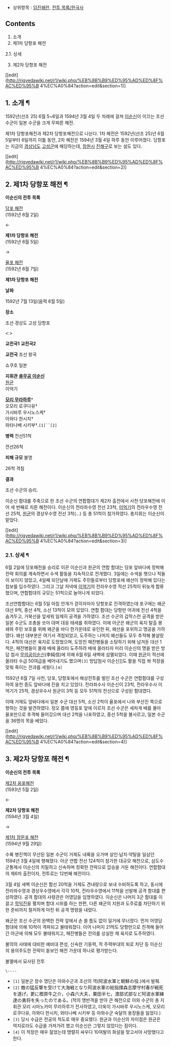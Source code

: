   * 상위항목 : [임진왜란](%EC%9E%84%EC%A7%84%EC%99%9C%EB%9E%80.md), [전투 목록/한국사](%EC%A0%84%ED%88%AC%20%EB%AA%A9%EB%A1%9D/%ED%95%9C%EA%B5%AD%EC%82%AC.md)  
  

## Contents

    

1. 소개 
2. 제1차 당항포 해전 
    

2.1. 상세

3. 제2차 당항포 해전 

[[edit](http://rigvedawiki.net/r1/wiki.php/%EB%8B%B9%ED%95%AD%ED%8F%AC%ED%95%B
4%EC%A0%84?action=edit&section=1)]

## 1. 소개 ¶

1592년(선조 25) 6월 5~6일과 1594년 3월 4일 두 차례에 걸쳐
[이순신](%EC%9D%B4%EC%88%9C%EC%8B%A0.md)이 이끄는 조선 수군이 일본 수군을 크게 무찌른 해전.

  

제1차 당항포해전과 제2차 당항포해전으로 나뉜다. 1차 해전은 1592년(선조 25)년 6월 5일부터 6일까지 이틀 동안, 2차 해전은
1594년 3월 4일 하루 동안 이루어졌다. 당항포는 지금의
[경상남도](%EA%B2%BD%EC%83%81%EB%82%A8%EB%8F%84.md) [고성군](%EA%B3%A0%EC%84%B1%EA%B5%B0%28%EA%B2%BD%EC%83%81%EB%82%A8%EB%8F%84%29.md)에 해당하는데,
[창원시](%EC%B0%BD%EC%9B%90%EC%8B%9C.md)
[진해구](%EC%A7%84%ED%95%B4%EA%B5%AC.md)로 보는 설도 있다.

  

[[edit](http://rigvedawiki.net/r1/wiki.php/%EB%8B%B9%ED%95%AD%ED%8F%AC%ED%95%B
4%EC%A0%84?action=edit&section=2)]

## 2. 제1차 당항포 해전 ¶

**이순신의 전투 목록**

[당포 해전](%EB%8B%B9%ED%8F%AC%ED%95%B4%EC%A0%84.md)  
(1592년 6월 2일)

←

**제1차 당항포 해전**  
(1592년 6월 5일)

→

[율포 해전](%EC%9C%A8%ED%8F%AC%20%ED%95%B4%EC%A0%84.md)  
(1592년 6월 7일)

  

**제1차 당항포 해전**

**날짜**

1592년 7월 13일(음력 6월 5일)

**장소**

조선 경상도 고성 당항포

<:>

**교전국1**
**교전국2**

**교전국**
조선 왕국

쇼쿠호 일본

**지휘관**
**[충무공 이순신](%EC%B6%A9%EB%AC%B4%EA%B3%B5%20%EC%9D%B4%EC%88%9C%EC%8B%A0.md)**  
[원균](%EC%9B%90%EA%B7%A0.md)  
이억기

**[모리 무라하루](%EB%AA%A8%EB%A6%AC%20%EB%AC%B4%EB%9D%BC%ED%95%98%EB%A3%A8.md)**†  
오모리 로쿠다유†  
가시바루 우시노스케†  
아와다 한시치†  
와타나베 시키부†.`[1]``[2]`

**병력**
전선51척

전선26척

**피해 규모**
불명

26척 격침

**결과**

조선 수군의 승리.

  
이순신 함대를 주축으로 한 조선 수군의 연합함대가 제2차 출전에서 사천·당포해전에 이어 세 번째로 치른 해전이다. 이순신의 전라좌수영 전선
23척, [이억기](%EC%9D%B4%EC%96%B5%EA%B8%B0.md)의 전라우수영 전선 25척,
[원균](%EC%9B%90%EA%B7%A0.md)의 경상우수영 전선 3척(...) 등 총 51척이 참가하였다. 총지휘는 이순신이
맡았다.

  

[[edit](http://rigvedawiki.net/r1/wiki.php/%EB%8B%B9%ED%95%AD%ED%8F%AC%ED%95%B
4%EC%A0%84?action=edit&section=3)]

### 2.1. 상세 ¶

6월 2일에 당포해전을 승리로 이끈 이순신과 원균의 연합 함대는 당포 앞바다에 정박해 전략 회의를 계속하면서 수색 활동을 지속적으로
전개했다. 3일에는 수색을 햇으나 적들이 보이지 않았고, 4일째 되던날에 거제도 주민들로부터 당항포에 왜선이 정박해 있다는 첩보를
입수하였다. 그리고 그날 저녁에 [이억기](%EC%9D%B4%EC%96%B5%EA%B8%B0.md)의 전라우수영 적선 25척이 뒤늦게
합류했으며, 연합함대의 규모는 51척으로 늘어나게 되었다.

  

조선연합함대는 6월 5일 아침 안개가 걷히자마자 당항포로 진격하였는데 포구에는 왜군 대선 9척, 중선 4척, 소선 13척이 모여 있었다.
연합 함대는 당항만 어귀에 전선 4척을 숨겨두고, 거북선을 앞세워 일제히 공격을 가하였다. 조선 수군의 갑작스런 공격을 받은 일본 수군도
조총을 쏘아 대며 대응 태세를 취하였다. 이에 아군은 왜군의 육지 탈출 봉쇄와 주민 보호를 위해 왜군을 바다 한가운데로 유인한 뒤, 왜선을
포위하고 맹공을 가하였다. 왜선 대부분은 여기서 격침되었고, 도주하는 나머지 왜선들도 모두 추적해 불살랐다. 4척의 대선은 육지로
도망쳤으며, 도망친 패잔병들을 소탕하기 위해 남겨둔 대선 1척은, 패잔병들이 몰래 배에 올라타 도주하려 배에 올라타자 미리 이순신의 명을
받은 방답 첨사 [무의공이순신](%EB%AC%B4%EC%9D%98%EA%B3%B5%20%EC%9D%B4%EC%88%9C%EC%8B%A0.md)(李純信)에 의해
6월 6일 새벽에 섬멸되었다. 이때 [원균](%EC%9B%90%EA%B7%A0.md)이 적선에 올라타 수급 50여급을 베어내기도
했으며`[3]` 방답첨사 이순신]]도 활을 직접 쏴 적장을 맞춰 죽이는 전과를 세웠다.`[4]`

  

1592년 6월 7일 사천, 당포, 당항포에서 해상전투를 벌인 조선 수군은 연합함대를 구성하여 웅천 증도 앞바다에 진을 치고 있었다.
전라좌수사 이순신이 23척, 전라우수사 이억기가 25척, 경상우수사 원균이 3척 등 모두 51척의 전선으로 구성된 함대였다.

  

이때 거제도 앞바다에서 일본 수군 대선 5척, 소선 2척이 율포에서 나와 부산진 쪽으로 향하는 것을 발견하였다. 정오 쯤에 영등포 앞에
이르자 조선 수군은 세차게 배를 몰아 율포만으로 추격해 들어갔으며 대선 2척을 나포하였고, 중선 5척을 불사르고, 일본 수군을 36명의 목을
베었다.

  

[[edit](http://rigvedawiki.net/r1/wiki.php/%EB%8B%B9%ED%95%AD%ED%8F%AC%ED%95%B
4%EC%A0%84?action=edit&section=4)]

## 3. 제2차 당항포 해전 ¶

**이순신의 전투 목록**

[제2차 웅포해전](%EC%9B%85%ED%8F%AC%20%ED%95%B4%EC%A0%84.md)  
(1593년 5월 2일)

←

**제2차 당항포 해전**  
(1594년 3월 4일)

→

[제1차 장문포 해전](%EC%9E%A5%EB%AC%B8%ED%8F%AC%20%ED%95%B4%EC%A0%84.md)  
(1594년 9월 29일)

  
수륙 병진책이 무산된 일본 수군이 거제도 내륙을 오가며 살인·납치·약탈을 일삼던 1594년 3월 4일에 행해졌다. 아군 연합 전선 124척이
참가한 대규모 해전으로, 삼도수군통제사 이순신의 치밀하고 신속하며 정확한 전략으로 압승을 거둔 해전이다. 연합함대의 제6차 출전이자,
전투로는 12번째 해전이다.

  

3월 4일 새벽 이순신은 함선 20척을 거제도 견내량으로 보내 수비하도록 하고, 동시에 전라좌수영과 경상우수영에서 각각 10척,
전라우수영에서 11척을 선발해 공격 함대를 편성하였다. 공격 함대의 사령관은 어영담을 임명하였다. 이순신은 나머지 3군 함대를 이끌고
[학익진](%ED%95%99%EC%9D%B5%EC%A7%84.md)을 펼치며 함대 시위를 하는 한편, 다른 왜군의 지원과 도주로를
차단하기 위한 준비까지 철저하게 마친 뒤 공격 명령을 내렸다.

  

왜군은 조선 수군의 완벽한 전략 앞에서 손 쓸 틈도 없이 일거에 무너졌다. 먼저 어영담 함대에 의해 10척이 격파되고 불태워졌다. 이어
나머지 21척도 당항만으로 진격해 들어간 아군에 의해 모두 불태워지고, 패잔병들은 전의를 상실한 채 육지로 도주하였다.

  

불의의 사태에 대비한 예비대 편성, 신속한 기동력, 적 주력부대의 퇴로 차단 등 이순신의 용의주도한 전략이 돋보인 해전 가운데 하나로
평가받는다.

  
  

불멸에서 묘사된 전투

`\----`

  * `[1]` 일본군 장수 명단은 아와수군과 조선의 역(阿波水軍と朝鮮の役.)에서 발췌.
  * `[2]` 敵の猛反撃を受けて大海戦となり阿波水軍の総指揮森志摩守村春が戦死を遂げ，更に樫原牛之介，小森六大夫，粟田半七，渡部式部など阿波水軍練達の勇将を失ったのである。(적의 맹반격을 받아 큰 해전으로 아와 수군의 총 지휘관 모리 시마노카미 무라하루가 전사하였고, 더욱이 가시바루 우시노스케, 오모리 로쿠다유, 아와다 한시치, 와타나베 시키부 등 아와수군 숙달의 용장들을 잃었다.)
  * `[3]` 당시 수급은 전공의 척도로 매우 중요했다. 원균과 이순신의 차이점은 원균은 억지로라도 수급을 가져가려 했고 이순신은 그렇지 않았다는 점이다.
  * `[4]` 이 적장은 매우 젊었는데 맹렬히 싸우다 10여발의 화살을 맞고서야 사망했다고 한다.

